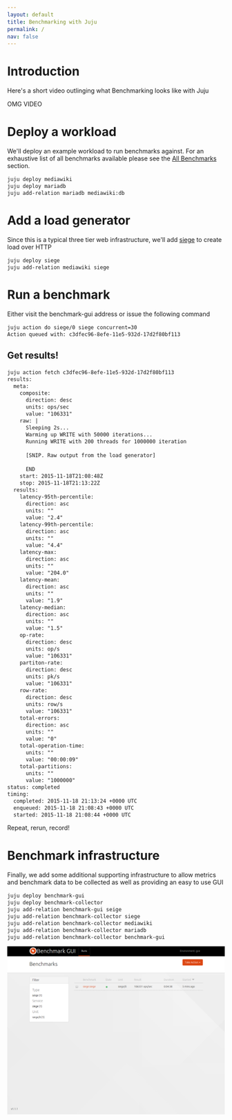 ```yaml
---
layout: default
title: Benchmarking with Juju
permalink: /
nav: false
---
```


# Introduction

Here's a short video outlinging what Benchmarking looks like with Juju

OMG VIDEO

# Deploy a workload

We'll deploy an example workload to run benchmarks against. For an exhaustive
list of all benchmarks available please see the [All Benchmarks]() section.

```
juju deploy mediawiki
juju deploy mariadb
juju add-relation mariadb mediawiki:db
```

# Add a load generator

Since this is a typical three tier web infrastructure, we'll add [siege]() to
create load over HTTP

```
juju deploy siege
juju add-relation mediawiki siege
```

# Run a benchmark

Either visit the benchmark-gui address or issue the following command

```
juju action do siege/0 siege concurrent=30
Action queued with: c3dfec96-8efe-11e5-932d-17d2f80bf113
```

## Get results!

```
juju action fetch c3dfec96-8efe-11e5-932d-17d2f80bf113
results:
  meta:
    composite:
      direction: desc
      units: ops/sec
      value: "106331"
    raw: |
      Sleeping 2s...
      Warming up WRITE with 50000 iterations...
      Running WRITE with 200 threads for 1000000 iteration

      [SNIP. Raw output from the load generator]

      END
    start: 2015-11-18T21:08:48Z
    stop: 2015-11-18T21:13:22Z
  results:
    latency-95th-percentile:
      direction: asc
      units: ""
      value: "2.4"
    latency-99th-percentile:
      direction: asc
      units: ""
      value: "4.4"
    latency-max:
      direction: asc
      units: ""
      value: "204.0"
    latency-mean:
      direction: asc
      units: ""
      value: "1.9"
    latency-median:
      direction: asc
      units: ""
      value: "1.5"
    op-rate:
      direction: desc
      units: op/s
      value: "106331"
    partiton-rate:
      direction: desc
      units: pk/s
      value: "106331"
    row-rate:
      direction: desc
      units: row/s
      value: "106331"
    total-errors:
      direction: asc
      units: ""
      value: "0"
    total-operation-time:
      units: ""
      value: "00:00:09"
    total-partitions:
      units: ""
      value: "1000000"
status: completed
timing:
  completed: 2015-11-18 21:13:24 +0000 UTC
  enqueued: 2015-11-18 21:08:43 +0000 UTC
  started: 2015-11-18 21:08:44 +0000 UTC
```

Repeat, rerun, record!

# Benchmark infrastructure

Finally, we add some additional supporting infrastructure to allow metrics and
benchmark data to be collected as well as providing an easy to use GUI

```
juju deploy benchmark-gui
juju deploy benchmark-collector
juju add-relation benchmark-gui seige
juju add-relation benchmark-collector siege
juju add-relation benchmark-collector mediawiki
juju add-relation benchmark-collector mariadb
juju add-relation benchmark-collector benchmark-gui
```

![](images/benchmark-gui.png)
